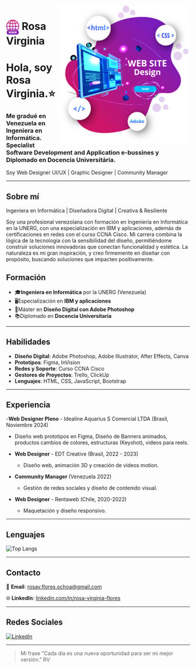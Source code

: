 <img align="right" alt="Developer vector www.freepik.com persoalizada por RosaV con illustrator" height="380" src="https://github.com/Rosavf/dio-lab-open-source/blob/main/Imagen_01_perfil.png">


 <h1><a href="https://edtcreative.com/">
     <img align="center" alt="Logo EDT CREATIVE" width="36px" src="https://github.com/Rosavf/dio-lab-open-source/blob/main/site.png"></a>
    <span>Rosa Virginia</span>
</h1>


# Hola, soy Rosa Virginia.:star:
### Me gradué en Venezuela en Ingeniera en Informática. Specialist Software Development and Application e-bussines y Diplomado en Docencia Universitária.
Soy Web Designer UI/UX | Graphic Designer | Community Manager

---

## Sobre mí

Ingeniera en Informática | Diseñadora Digital | Creativa & Resiliente

Soy una profesional venezolana con formación en Ingeniería en Informática en la UNERG, con una especialización en IBM y aplicaciones, además de certificaciones en redes con el curso CCNA Cisco. Mi carrera combina la lógica de la tecnología con la sensibilidad del diseño, permitiéndome construir soluciones innovadoras que conectan funcionalidad y estética. La naturaleza es mi gran inspiración, y creo firmemente en diseñar con propósito, buscando soluciones que impacten positivamente.

## Formación
<ul>
        <li><span class="icon">🎓</span><strong>Ingeniera en Informática</strong> por la UNERG (Venezuela)</li>
        <li><span class="icon">🖥️</span>Especialización en <strong>IBM y aplicaciones</strong></li>
        <li><span class="icon">📸</span>Máster en <strong>Diseño Digital con Adobe Photoshop</strong></li>
        <li><span class="icon">📚</span>Diplomado en <strong>Docencia Universitaria</strong></li>
    </ul>


---

## Habilidades

- **Diseño Digital**: Adobe Photoshop, Adobe Illustrator, After Effects, Canva
- **Prototipos**: Figma, InVision
- **Redes y Soporte**: Curso CCNA Cisco
- **Gestores de Proyectos**: Trello, ClickUp
- **Lenguajes**: HTML, CSS, JavaScript, Bootstrap

---

## Experiencia

-**Web Designer Pleno** - Idealine Aquarius S Comercial LTDA (Brasil, Noviembre 2024)
  - Diseño web prototipos en Figma, Diseño de Banners animados, productos cambios de colores, estructuras (Keyshot), videos para reels. 
- **Web Designer** - EDT Creative (Brasil, 2022 - 2023)
  - Diseño web, animación 3D y creación de videos motion.

- **Community Manager** (Venezuela 2022)
  - Gestión de redes sociales y diseño de contenido visual.

- **Web Designer** - Rentaweb (Chile, 2020-2022)
  - Maquetación y diseño responsivo.

---

## Lenguajes

![Top Langs](https://github-readme-stats-git-masterrstaa-rickstaa.vercel.app/api/top-langs/?username=SEUUSERNAME&bg_color=000&border_color=30A3DC&title_color=E94D5F&text_color=FFF)



---
## Contacto

📧 **Email**: [rosav.flores.ochoa@gmail.com](mailto:rosav.flores.ochoa@gmail.com)

🌐 **LinkedIn**: [linkedin.com/in/rosa-virginia-flores](https://www.linkedin.com/in/rosa-virginia-flores/)

---

## Redes Sociales

[![LinkedIn](https://img.shields.io/badge/LinkedIn-RosaVirginia-blue)](https://www.linkedin.com/in/rosa-virginia-flores/)

---

> Mi frase "Cada día es una nueva oportunidad para ser mi mejor versión." RV


